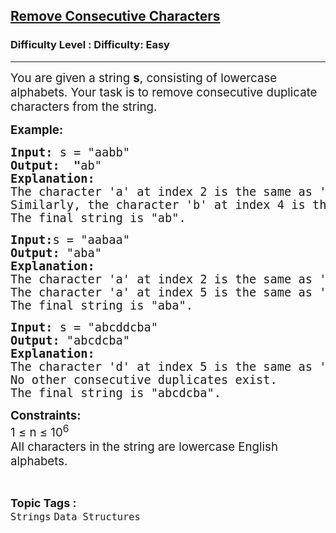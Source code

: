<h2><a href="https://www.geeksforgeeks.org/problems/consecutive-elements2306/1?page=1&category=Strings&difficulty=Basic,Easy&sortBy=submissions">Remove Consecutive Characters</a></h2><h3>Difficulty Level : Difficulty: Easy</h3><hr><div class="problems_problem_content__Xm_eO"><p><span style="font-size: 14pt;">You are given a string <strong>s</strong>, consisting of lowercase alphabets. Your task is to remove consecutive duplicate characters from the string.&nbsp;</span></p>
<p><span style="font-size: 14pt;"><strong>Example:</strong></span></p>
<pre><span style="font-size: 14pt;"><strong>Input: </strong>s = "aabb"
<strong>Output:  "</strong>ab" 
<strong>Explanation:</strong> <br>The character 'a' at index 2 is the same as 'a' at index 1, so it is removed.
Similarly, the character 'b' at index 4 is the same as 'b' at index 3, so it is removed.
The final string is "ab".
</span></pre>
<pre><span style="font-size: 14pt;"><strong>Input:</strong>s = "aabaa"
<strong>Output: </strong>"aba"
<strong>Explanation:</strong> <br>The character 'a' at index 2 is the same as 'a' at index 1, so it is removed.
The character 'a' at index 5 is the same as 'a' at index 4, so it is removed.
The final string is "aba".</span></pre>
<pre><span style="font-size: 14pt;"><strong>Input: </strong>s = "abcddcba"
<strong>Output: </strong>"abcdcba"
<strong>Explanation:</strong> <br>The character 'd' at index 5 is the same as 'd' at index 4, so it is removed.
No other consecutive duplicates exist.
The final string is "abcdcba".</span></pre>
<p><span style="font-size: 14pt;"><strong>Constraints:</strong><br>1 ≤ n ≤</span><span style="font-size: 14pt;">&nbsp;10<sup>6</sup><br>All characters in the string are lowercase English alphabets.</span></p></div><br><p><span style=font-size:18px><strong>Topic Tags : </strong><br><code>Strings</code>&nbsp;<code>Data Structures</code>&nbsp;
